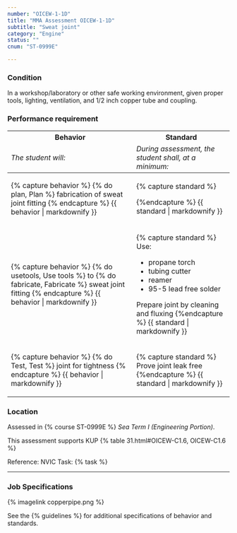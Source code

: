 ```yaml
---
number: "OICEW-1-1D"
title: "MMA Assessment OICEW-1-1D"
subtitle: "Sweat joint"
category: "Engine"
status: ""
cnum: "ST-0999E"

---
```

### Condition

In a workshop/laboratory or other safe working environment, given proper tools, lighting, ventilation, and 1/2 inch copper tube and coupling.

### Performance requirement 

<table width='100%' class='Guidelines'>
 <thead>
 <tr>
     <th class='thirty'>Behavior</th>
     <th class='seventy'>Standard</th>
 </tr>
 <tr>
     <td><em>The student will:</em></td>
     <td><em>During assessment, the student shall, at a minimum:</em></td>
 </tr>
 </thead>
 <tbody>
 

<tr><td>

{% capture behavior %}
{% do plan, Plan %} fabrication of sweat joint fitting
{% endcapture %}
{{ behavior | markdownify }}

</td><td>

{% capture standard %}

{%endcapture %}
{{ standard | markdownify }}

</td></tr>



<tr><td>

{% capture behavior %}
{% do usetools, Use tools %} to {% do fabricate, Fabricate %} sweat joint fitting
{% endcapture %}
{{ behavior | markdownify }}

</td><td>

{% capture standard %}
Use:

  * propane torch
  * tubing cutter
  * reamer
  * 95-5 lead free solder

Prepare joint by cleaning and fluxing
{%endcapture %}
{{ standard | markdownify }}

</td></tr>



<tr><td>

{% capture behavior %}
{% do Test, Test %} joint for tightness
{% endcapture %}
{{ behavior | markdownify }}

</td><td>

{% capture standard %}
Prove joint leak free
{%endcapture %}
{{ standard | markdownify }}

</td></tr>



 </tbody>
 </table>

### Location

Assessed in  {% course  ST-0999E %}  *Sea Term I (Engineering Portion)*.

This assessment supports KUP {% table 31.html#OICEW-C1.6, OICEW-C1.6 %}

Reference: NVIC Task: {% task   %}

***

### Job Specifications

{% imagelink copperpipe.png %}

See the {% guidelines %} for additional specifications of behavior and standards.